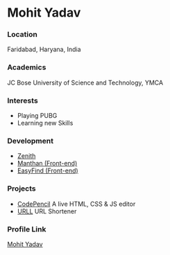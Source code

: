 # Mohit Yadav

### Location

Faridabad, Haryana, India

### Academics

JC Bose University of Science and Technology, YMCA

### Interests

- Playing PUBG
- Learning new Skills

### Development

- [Zenith](http://hackzenith.tech/)
- [Manthan (Front-end)](http://manthan18.manantechnosurge.com)
- [EasyFind (Front-end)](http://easyfind.herokuapp.com/)

### Projects

- [CodePencil](https://github.com/mohityadav7/codepencil) A live HTML, CSS & JS editor
- [URLL](https://github.com/mohityadav7/url) URL Shortener

### Profile Link

[Mohit Yadav](https://github.com/mohityadav7)
